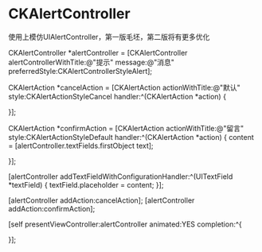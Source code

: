 # CKAlertController
使用上模仿UIAlertController，第一版毛坯，第二版将有更多优化

CKAlertController *alertController = [CKAlertController alertControllerWithTitle:@"提示" message:@"消息" preferredStyle:CKAlertControllerStyleAlert];
				
CKAlertAction *cancelAction = [CKAlertAction actionWithTitle:@"默认" style:CKAlertActionStyleCancel handler:^(CKAlertAction *action) {

}];
				
CKAlertAction *confirmAction = [CKAlertAction actionWithTitle:@"留言" style:CKAlertActionStyleDefault handler:^(CKAlertAction *action) {
		content = [alertController.textFields.firstObject text];

}];
				
[alertController addTextFieldWithConfigurationHandler:^(UITextField *textField) {
	  textField.placeholder = content;
}];
				
[alertController addAction:cancelAction];
[alertController addAction:confirmAction];
				
[self presentViewController:alertController animated:YES completion:^{

}];
